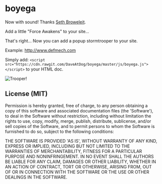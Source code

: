boyega
======

Now with sound! Thanks [Seth Broweleit](https://github.com/getsetbro).

Add a little "Force Awakens" to your site…

That's right... Now you can add a popup stormtrooper to your site.

Example: http://www.defmech.com

Simply add: ```<script src="https://cdn.rawgit.com/DaveAtDog/boyega/master/js/boyega.js"></script>``` to your HTML doc.

![Trooper!](https://dl.dropboxusercontent.com/u/6490005/boyega.png)

## License (MIT)

Permission is hereby granted, free of charge, to any person obtaining a copy of this software and associated documentation files (the 'Software'), to deal in the Software without restriction, including without limitation the rights to use, copy, modify, merge, publish, distribute, sublicense, and/or sell copies of the Software, and to permit persons to whom the Software is furnished to do so, subject to the following conditions:

THE SOFTWARE IS PROVIDED 'AS IS', WITHOUT WARRANTY OF ANY KIND, EXPRESS OR IMPLIED, INCLUDING BUT NOT LIMITED TO THE WARRANTIES OF MERCHANTABILITY, FITNESS FOR A PARTICULAR PURPOSE AND NONINFRINGEMENT. IN NO EVENT SHALL THE AUTHORS BE LIABLE FOR ANY CLAIM, DAMAGES OR OTHER LIABILITY, WHETHER IN AN ACTION OF CONTRACT, TORT OR OTHERWISE, ARISING FROM, OUT OF OR IN CONNECTION WITH THE SOFTWARE OR THE USE OR OTHER DEALINGS IN THE SOFTWARE.
